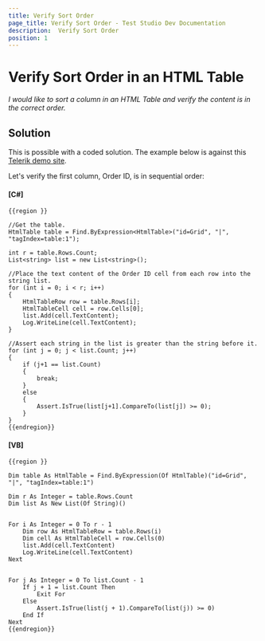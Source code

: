 ```yaml
---
title: Verify Sort Order
page_title: Verify Sort Order - Test Studio Dev Documentation
description:  Verify Sort Order
position: 1
---
```

# Verify Sort Order in an HTML Table #

*I would like to sort a column in an HTML Table and verify the content is in the correct order.*

## Solution ##

This is possible with a coded solution. The example below is against this <a href="http://demos.telerik.com/aspnet-mvc/grid/index" target="_blank">Telerik demo site</a>.

Let's verify the first column, Order ID, is in sequential order:

#### __[C#]__

    {{region }}

    //Get the table.
    HtmlTable table = Find.ByExpression<HtmlTable>("id=Grid", "|", "tagIndex=table:1");
    
    int r = table.Rows.Count;
    List<string> list = new List<string>();
    
    //Place the text content of the Order ID cell from each row into the string list.
    for (int i = 0; i < r; i++)
    {
        HtmlTableRow row = table.Rows[i];
        HtmlTableCell cell = row.Cells[0];  
        list.Add(cell.TextContent);
        Log.WriteLine(cell.TextContent);
    }
    
    //Assert each string in the list is greater than the string before it.
    for (int j = 0; j < list.Count; j++)
    {
        if (j+1 == list.Count)
        {
            break;
        }
        else
        {
            Assert.IsTrue(list[j+1].CompareTo(list[j]) >= 0);
        }
    }
    {{endregion}}

#### __[VB]__

    {{region }}

    Dim table As HtmlTable = Find.ByExpression(Of HtmlTable)("id=Grid", "|", "tagIndex=table:1")
    
    Dim r As Integer = table.Rows.Count
    Dim list As New List(Of String)()
    

    For i As Integer = 0 To r - 1
        Dim row As HtmlTableRow = table.Rows(i)
        Dim cell As HtmlTableCell = row.Cells(0)
        list.Add(cell.TextContent)
        Log.WriteLine(cell.TextContent)
    Next
    

    For j As Integer = 0 To list.Count - 1
        If j + 1 = list.Count Then
            Exit For
        Else
            Assert.IsTrue(list(j + 1).CompareTo(list(j)) >= 0)
        End If
    Next
    {{endregion}}
